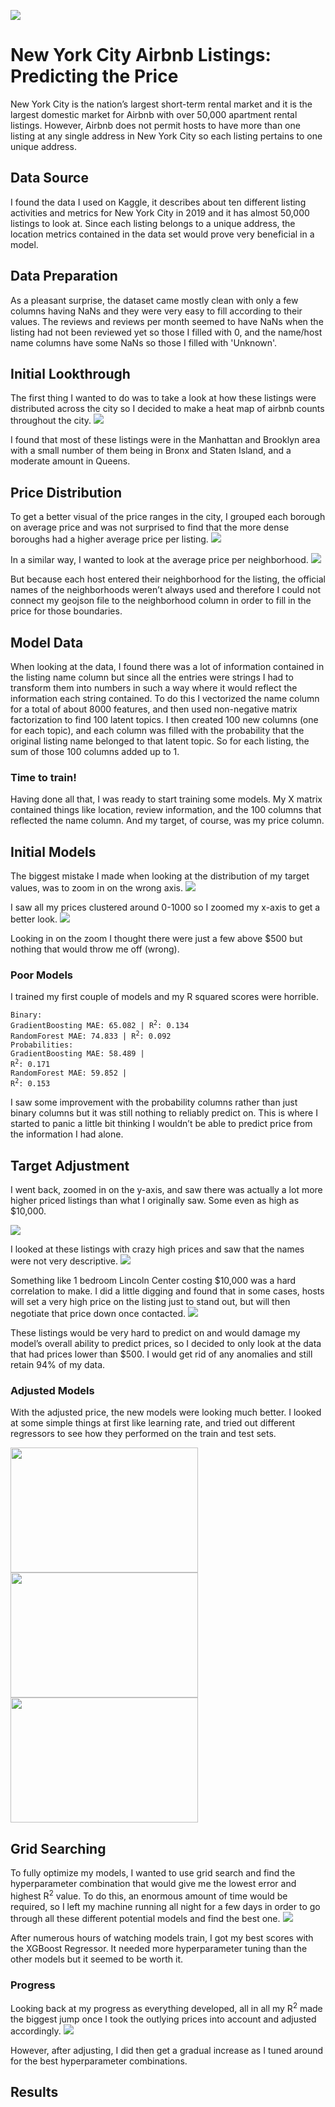 ![](https://tophotel.news/wp-content/uploads/2019/03/New-York-City-Brooklyn-Bridge-Panorama-Juergen-Roth-2.jpg)
# New York City Airbnb Listings: Predicting the Price
New York City is the nation’s largest short-term rental market and it is the largest domestic market for Airbnb with over 50,000 apartment rental listings. However, Airbnb does not permit hosts to have more than one listing at any single address in New York City so each listing pertains to one unique address. 
## Data Source
I found the data I used on Kaggle, it describes about ten different listing activities and metrics for New York City in 2019 and it has almost 50,000 listings to look at. Since each listing belongs to a unique address, the location metrics contained in the data set would prove very beneficial in a model.
## Data Preparation
As a pleasant surprise, the dataset came mostly clean with only a few columns having NaNs and they were very easy to fill according to their values. The reviews and reviews per month seemed to have NaNs when the listing had not been reviewed yet so those I filled with 0, and the name/host name columns have some NaNs so those I filled with 'Unknown'.
## Initial Lookthrough
The first thing I wanted to do was to take a look at how these listings were distributed across the city so I decided to make a heat map of airbnb counts throughout the city. 
![](https://github.com/ddiaz164/airbnb_newyork/blob/master/images/heat_map.png)

I found that most of these listings were in the Manhattan and Brooklyn area with a small number of them being in Bronx and Staten Island, and a moderate amount in Queens.
## Price Distribution
To get a better visual of the price ranges in the city, I grouped each borough on average price and was not surprised to find that the more dense boroughs had a higher average price per listing. 
![](https://github.com/ddiaz164/airbnb_newyork/blob/master/images/choro_boroughs.PNG)

In a similar way, I wanted to look at the average price per neighborhood. 
![](https://github.com/ddiaz164/airbnb_newyork/blob/master/images/choro_wrong.PNG)

But because each host entered their neighborhood for the listing, the official names of the neighborhoods weren’t always used and therefore I could not connect my geojson file to the neighborhood column in order to fill in the price for those boundaries.

## Model Data
When looking at the data, I found there was a lot of information contained in the listing name column but since all the entries were strings I had to transform them into numbers in such a way where it would reflect the information each string contained. To do this I vectorized the name column for a total of about 8000 features, and then used non-negative matrix factorization to find 100 latent topics. I then created 100 new columns (one for each topic), and each column was filled with the probability that the original listing name belonged to that latent topic. So for each listing, the sum of those 100 columns added up to 1.
### Time to train!
Having done all that, I was ready to start training some models. My X matrix contained things like location, review information, and the 100 columns that reflected the name column. And my target, of course, was my price column.
## Initial Models
The biggest mistake I made when looking at the distribution of my target values, was to zoom in on the wrong axis.
![](https://github.com/ddiaz164/airbnb_newyork/blob/master/images/price_dist.PNG)

I saw all my prices clustered around 0-1000 so I zoomed my x-axis to get a better look.
![](https://github.com/ddiaz164/airbnb_newyork/blob/master/images/price_initial.png)

Looking in on the zoom I thought there were just a few above $500 but nothing that would throw me off (wrong).
### Poor Models
I trained my first couple of models and my R squared scores were horrible. 

<code>Binary: </code>  
<code>GradientBoosting   MAE: 65.082 | R<sup>2</sup>: 0.134 </code><br>
<code>RandomForest       MAE: 74.833 | R<sup>2</sup>: 0.092 </code><br>
<code>Probabilities: </code><br>
<code>GradientBoosting   MAE: 58.489 | R<sup>2</sup>: 0.171 </code><br>
<code>RandomForest       MAE: 59.852 | R<sup>2</sup>: 0.153 </code>

I saw some improvement with the probability columns rather than just binary columns but it was still nothing to reliably predict on. This is where I started to panic a little bit thinking I wouldn’t be able to predict price from the information I had alone.
## Target Adjustment
I went back, zoomed in on the y-axis, and saw there was actually a lot more higher priced listings than what I originally saw. Some even as high as $10,000. 

![](https://github.com/ddiaz164/airbnb_newyork/blob/master/images/price_zoom.PNG)

I looked at these listings with crazy high prices and saw that the names were not very descriptive. 
![](https://github.com/ddiaz164/airbnb_newyork/blob/master/images/dummies.PNG)

Something like 1 bedroom Lincoln Center costing $10,000 was a hard correlation to make. I did a little digging and found that in some cases, hosts will set a very high price on the listing just to stand out, but will then negotiate that price down once contacted. 
![](https://github.com/ddiaz164/airbnb_newyork/blob/master/images/cutoff.png)

These listings would be very hard to predict on and would damage my model’s overall ability to predict prices, so I decided to only look at the data that had prices lower than $500. I would get rid of any anomalies and still retain 94% of my data.
### Adjusted Models
With the adjusted price, the new models were looking much better. I looked at some simple things at first like learning rate, and tried out different regressors to see how they performed on the train and test sets.

<img src="https://github.com/ddiaz164/airbnb_newyork/blob/master/images/gradboost.png" width="300" height="200"><img src="https://github.com/ddiaz164/airbnb_newyork/blob/master/images/learning_rate.png" width="300" height="200"><img src="https://github.com/ddiaz164/airbnb_newyork/blob/master/images/adaboost.png" width="300" height="200">

## Grid Searching
To fully optimize my models, I wanted to use grid search and find the hyperparameter combination that would give me the lowest error and highest R<sup>2</sup> value. To do this, an enormous amount of time would be required, so I left my machine running all night for a few days in order to go through all these different potential models and find the best one.
![](https://github.com/ddiaz164/airbnb_newyork/blob/master/images/gradboost_gridsearch.png)

After numerous hours of watching models train, I got my best scores with the XGBoost Regressor. It needed more hyperparameter tuning than the other models but it seemed to be worth it.
### Progress
Looking back at my progress as everything developed, all in all my R<sup>2</sup> made the biggest jump once I took the outlying prices into account and adjusted accordingly. 
![](https://github.com/ddiaz164/airbnb_newyork/blob/master/images/r2_week.png)

However, after adjusting, I did then get a gradual increase as I tuned around for the best hyperparameter combinations.
## Results

